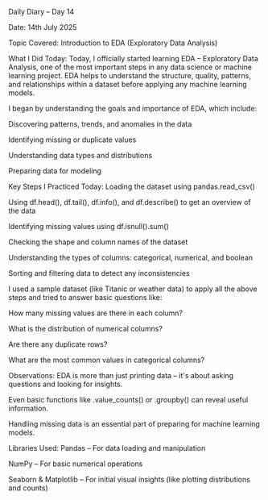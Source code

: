 Daily Diary – Day 14
  
Date: 14th July 2025

Topic Covered: Introduction to EDA (Exploratory Data Analysis)

What I Did Today:
Today, I officially started learning EDA – Exploratory Data Analysis, one of the most important steps in any data science or machine learning project. EDA helps to understand the structure, quality, patterns, and
relationships within a dataset before applying any machine learning models.

I began by understanding the goals and importance of EDA, which include:

Discovering patterns, trends, and anomalies in the data

Identifying missing or duplicate values

Understanding data types and distributions

Preparing data for modeling

Key Steps I Practiced Today:
Loading the dataset using pandas.read_csv()

Using df.head(), df.tail(), df.info(), and df.describe() to get an overview of the data

Identifying missing values using df.isnull().sum()

Checking the shape and column names of the dataset

Understanding the types of columns: categorical, numerical, and boolean

Sorting and filtering data to detect any inconsistencies

I used a sample dataset (like Titanic or weather data) to apply all the above steps and tried to answer basic questions like:

How many missing values are there in each column?

What is the distribution of numerical columns?

Are there any duplicate rows?

What are the most common values in categorical columns?

Observations:
EDA is more than just printing data – it's about asking questions and looking for insights.

Even basic functions like .value_counts() or .groupby() can reveal useful information.

Handling missing data is an essential part of preparing for machine learning models.

Libraries Used:
Pandas – For data loading and manipulation

NumPy – For basic numerical operations

Seaborn & Matplotlib – For initial visual insights (like plotting distributions and counts)
